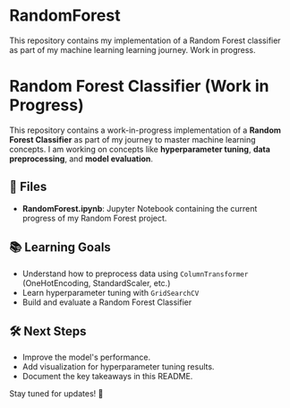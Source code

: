 # RandomForest
This repository contains my implementation of a Random Forest classifier as part of my machine learning learning journey. Work in progress.

# Random Forest Classifier (Work in Progress)

This repository contains a work-in-progress implementation of a **Random Forest Classifier** as part of my journey to master machine learning concepts. I am working on concepts like **hyperparameter tuning**, **data preprocessing**, and **model evaluation**.

## 📁 Files
- **RandomForest.ipynb**: Jupyter Notebook containing the current progress of my Random Forest project.

## 📚 Learning Goals
- Understand how to preprocess data using `ColumnTransformer` (OneHotEncoding, StandardScaler, etc.)
- Learn hyperparameter tuning with `GridSearchCV`
- Build and evaluate a Random Forest Classifier

## 🛠️ Next Steps
- Improve the model's performance.
- Add visualization for hyperparameter tuning results.
- Document the key takeaways in this README.

Stay tuned for updates! 🚀
